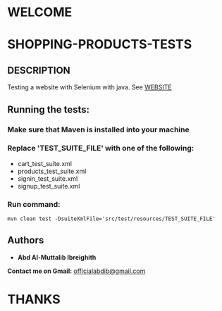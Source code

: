 # WELCOME
# SHOPPING-PRODUCTS-TESTS

## DESCRIPTION

Testing a website with Selenium with java.
See [WEBSITE](http://automationpractice.com)

## Running the tests:
### Make sure that Maven is installed into your machine
### Replace 'TEST_SUITE_FILE' with one of the following: 
* cart_test_suite.xml
* products_test_suite.xml
* signin_test_suite.xml 
* signup_test_suite.xml

### Run command:
```
mvn clean test -DsuiteXmlFile='src/test/resources/TEST_SUITE_FILE'
```
<!-- ## License

This project is licensed under the MIT License - see the [LICENSE.md](LICENSE) file for details -->

## Authors

* **Abd Al-Muttalib Ibreighith**


**Contact me on Gmail:** officialabdib@gmail.com

# THANKS